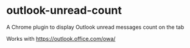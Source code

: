 # outlook-unread-count
A Chrome plugin to display Outlook unread messages count on the tab

Works with https://outlook.office.com/owa/
